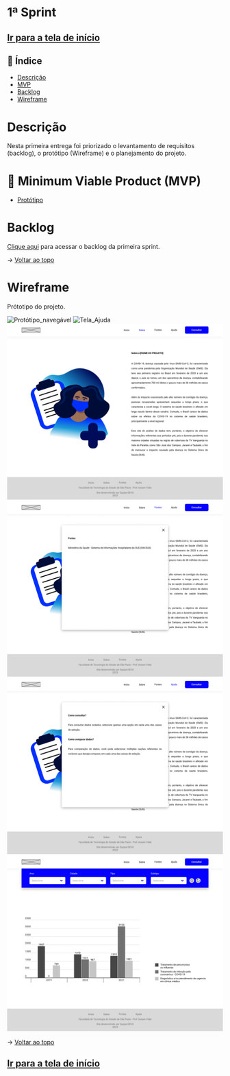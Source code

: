 <br id="topo">

# 1ª Sprint

## [Ir para a tela de início](./../../../README.md)

## :mag_right: Índice

* [Descrição](#descrição)
* [MVP](#MVP)
* [Backlog](#backlog)
* [Wireframe](#wireframe)

# Descrição
Nesta primeira entrega foi priorizado o levantamento de requisitos (backlog), o protótipo (Wireframe) e o planejamento do projeto.

<span id="MVP"></span>
# :triangular_flag_on_post: Minimum Viable Product (MVP)

* [Protótipo](#wireframe)


# Backlog

[Clique aqui](./Backlog_sprint1.md) para acessar o backlog da primeira sprint.

→ [Voltar ao topo](#topo)

# Wireframe

Prótotipo do projeto.

![Protótipo_navegável](./../../prototipo/Prot%C3%B3tipo.gif)
![Tela_Ajuda](./../../prototipo/TelaIn%C3%ADcio.png)
![Tela_Sobre](./../../prototipo/TelaSobre.png)
![Tela_Fontes](./../../prototipo/TelaFontes.png)
![Tela_Ajuda](./../../prototipo/TelaAjuda.png)
![Tela_Consulta](./../../prototipo/TelaConsulta.png)

→ [Voltar ao topo](#topo)

## [Ir para a tela de início](./../../../README.md)